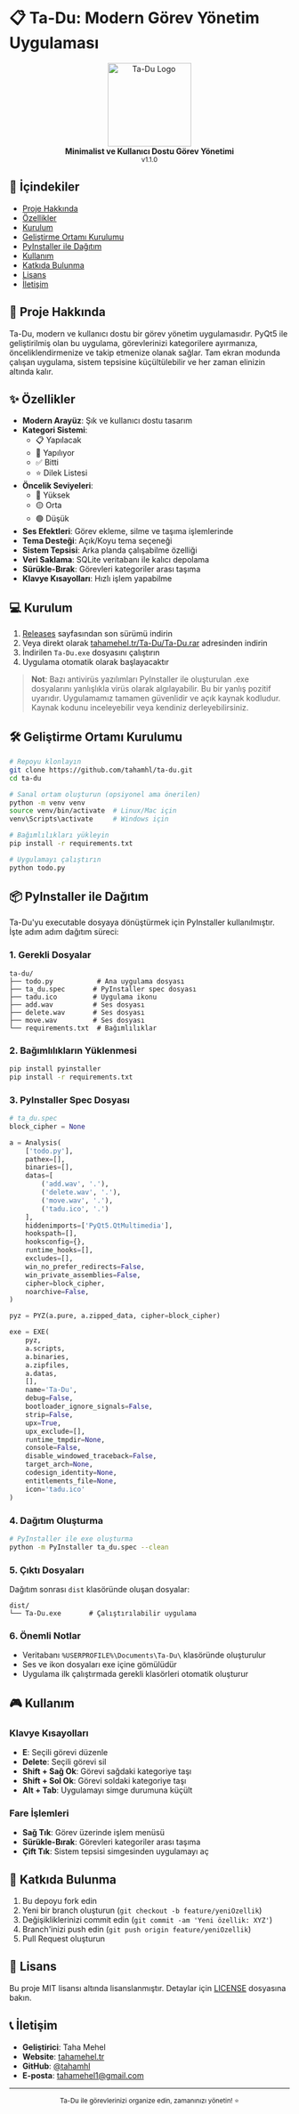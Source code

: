 # 📋 Ta-Du: Modern Görev Yönetim Uygulaması

<div align="center">
  <img src="tadu.png" alt="Ta-Du Logo" width="150">
  <br>
  <strong>Minimalist ve Kullanıcı Dostu Görev Yönetimi</strong>
  <br>
  <sub>v1.1.0</sub>
</div>

## 📖 İçindekiler
- [Proje Hakkında](#-proje-hakkında)
- [Özellikler](#-özellikler)
- [Kurulum](#-kurulum)
- [Geliştirme Ortamı Kurulumu](#-geliştirme-ortamı-kurulumu)
- [PyInstaller ile Dağıtım](#-pyinstaller-ile-dağıtım)
- [Kullanım](#-kullanım)
- [Katkıda Bulunma](#-katkıda-bulunma)
- [Lisans](#-lisans)
- [İletişim](#-iletişim)

## 🎯 Proje Hakkında
Ta-Du, modern ve kullanıcı dostu bir görev yönetim uygulamasıdır. PyQt5 ile geliştirilmiş olan bu uygulama, görevlerinizi kategorilere ayırmanıza, önceliklendirmenize ve takip etmenize olanak sağlar. Tam ekran modunda çalışan uygulama, sistem tepsisine küçültülebilir ve her zaman elinizin altında kalır.

## ✨ Özellikler
- **Modern Arayüz**: Şık ve kullanıcı dostu tasarım
- **Kategori Sistemi**: 
  - 📋 Yapılacak
  - 🔄 Yapılıyor
  - ✅ Bitti
  - ⭐ Dilek Listesi
- **Öncelik Seviyeleri**:
  - 🔴 Yüksek
  - 🟡 Orta
  - 🟢 Düşük
- **Ses Efektleri**: Görev ekleme, silme ve taşıma işlemlerinde
- **Tema Desteği**: Açık/Koyu tema seçeneği
- **Sistem Tepsisi**: Arka planda çalışabilme özelliği
- **Veri Saklama**: SQLite veritabanı ile kalıcı depolama
- **Sürükle-Bırak**: Görevleri kategoriler arası taşıma
- **Klavye Kısayolları**: Hızlı işlem yapabilme

## 💻 Kurulum
1. [Releases](https://github.com/tahamhl/ta-du/releases) sayfasından son sürümü indirin
2. Veya direkt olarak [tahamehel.tr/Ta-Du/Ta-Du.rar](https://tahamehel.tr/Ta-Du/Ta-Du.rar) adresinden indirin
3. İndirilen `Ta-Du.exe` dosyasını çalıştırın
4. Uygulama otomatik olarak başlayacaktır

> **Not**: Bazı antivirüs yazılımları PyInstaller ile oluşturulan .exe dosyalarını yanlışlıkla virüs olarak algılayabilir. Bu bir yanlış pozitif uyarıdır. Uygulamamız tamamen güvenlidir ve açık kaynak kodludur. Kaynak kodunu inceleyebilir veya kendiniz derleyebilirsiniz.

## 🛠 Geliştirme Ortamı Kurulumu
```bash
# Repoyu klonlayın
git clone https://github.com/tahamhl/ta-du.git
cd ta-du

# Sanal ortam oluşturun (opsiyonel ama önerilen)
python -m venv venv
source venv/bin/activate  # Linux/Mac için
venv\Scripts\activate     # Windows için

# Bağımlılıkları yükleyin
pip install -r requirements.txt

# Uygulamayı çalıştırın
python todo.py
```

## 📦 PyInstaller ile Dağıtım
Ta-Du'yu executable dosyaya dönüştürmek için PyInstaller kullanılmıştır. İşte adım adım dağıtım süreci:

### 1. Gerekli Dosyalar
```plaintext
ta-du/
├── todo.py           # Ana uygulama dosyası
├── ta_du.spec       # PyInstaller spec dosyası
├── tadu.ico         # Uygulama ikonu
├── add.wav          # Ses dosyası
├── delete.wav       # Ses dosyası
├── move.wav         # Ses dosyası
└── requirements.txt  # Bağımlılıklar
```

### 2. Bağımlılıkların Yüklenmesi
```bash
pip install pyinstaller
pip install -r requirements.txt
```

### 3. PyInstaller Spec Dosyası
```python
# ta_du.spec
block_cipher = None

a = Analysis(
    ['todo.py'],
    pathex=[],
    binaries=[],
    datas=[
        ('add.wav', '.'),
        ('delete.wav', '.'),
        ('move.wav', '.'),
        ('tadu.ico', '.')
    ],
    hiddenimports=['PyQt5.QtMultimedia'],
    hookspath=[],
    hooksconfig={},
    runtime_hooks=[],
    excludes=[],
    win_no_prefer_redirects=False,
    win_private_assemblies=False,
    cipher=block_cipher,
    noarchive=False,
)

pyz = PYZ(a.pure, a.zipped_data, cipher=block_cipher)

exe = EXE(
    pyz,
    a.scripts,
    a.binaries,
    a.zipfiles,
    a.datas,
    [],
    name='Ta-Du',
    debug=False,
    bootloader_ignore_signals=False,
    strip=False,
    upx=True,
    upx_exclude=[],
    runtime_tmpdir=None,
    console=False,
    disable_windowed_traceback=False,
    target_arch=None,
    codesign_identity=None,
    entitlements_file=None,
    icon='tadu.ico'
)
```

### 4. Dağıtım Oluşturma
```bash
# PyInstaller ile exe oluşturma
python -m PyInstaller ta_du.spec --clean
```

### 5. Çıktı Dosyaları
Dağıtım sonrası `dist` klasöründe oluşan dosyalar:
```plaintext
dist/
└── Ta-Du.exe       # Çalıştırılabilir uygulama
```

### 6. Önemli Notlar
- Veritabanı `%USERPROFILE%\Documents\Ta-Du\` klasöründe oluşturulur
- Ses ve ikon dosyaları exe içine gömülüdür
- Uygulama ilk çalıştırmada gerekli klasörleri otomatik oluşturur

## 🎮 Kullanım
### Klavye Kısayolları
- **E**: Seçili görevi düzenle
- **Delete**: Seçili görevi sil
- **Shift + Sağ Ok**: Görevi sağdaki kategoriye taşı
- **Shift + Sol Ok**: Görevi soldaki kategoriye taşı
- **Alt + Tab**: Uygulamayı simge durumuna küçült

### Fare İşlemleri
- **Sağ Tık**: Görev üzerinde işlem menüsü
- **Sürükle-Bırak**: Görevleri kategoriler arası taşıma
- **Çift Tık**: Sistem tepsisi simgesinden uygulamayı aç

## 👥 Katkıda Bulunma
1. Bu depoyu fork edin
2. Yeni bir branch oluşturun (`git checkout -b feature/yeniOzellik`)
3. Değişikliklerinizi commit edin (`git commit -am 'Yeni özellik: XYZ'`)
4. Branch'inizi push edin (`git push origin feature/yeniOzellik`)
5. Pull Request oluşturun

## 📄 Lisans
Bu proje MIT lisansı altında lisanslanmıştır. Detaylar için [LICENSE](LICENSE) dosyasına bakın.

## 📞 İletişim
- **Geliştirici**: Taha Mehel
- **Website**: [tahamehel.tr](https://tahamehel.tr)
- **GitHub**: [@tahamhl](https://github.com/tahamhl)
- **E-posta**: tahamehel1@gmail.com

---
<div align="center">
  <sub>Ta-Du ile görevlerinizi organize edin, zamanınızı yönetin! ⭐</sub>
</div> 